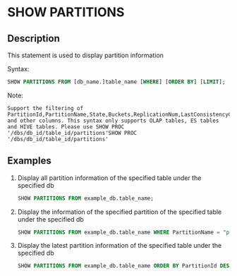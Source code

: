 # SHOW PARTITIONS

## Description

This statement is used to display partition information

Syntax:

```sql
SHOW PARTITIONS FROM [db_name.]table_name [WHERE] [ORDER BY] [LIMIT];
```

Note:

```plain text
Support the filtering of PartitionId,PartitionName,State,Buckets,ReplicationNum,LastConsistencyCheckTime and other columns. This syntax only supports OLAP tables, ES tables and HIVE tables. Please use SHOW PROC '/dbs/db_id/table_id/partitions'SHOW PROC '/dbs/db_id/table_id/partitions'
```

## Examples

1. Display all partition information of the specified table under the specified db

    ```sql
    SHOW PARTITIONS FROM example_db.table_name;
    ```

2. Display the information of the specified partition of the specified table under the specified db

    ```sql
    SHOW PARTITIONS FROM example_db.table_name WHERE PartitionName = "p1";
    ```

3. Display the latest partition information of the specified table under the specified db

    ```sql
    SHOW PARTITIONS FROM example_db.table_name ORDER BY PartitionId DESC LIMIT 1;
    ```
